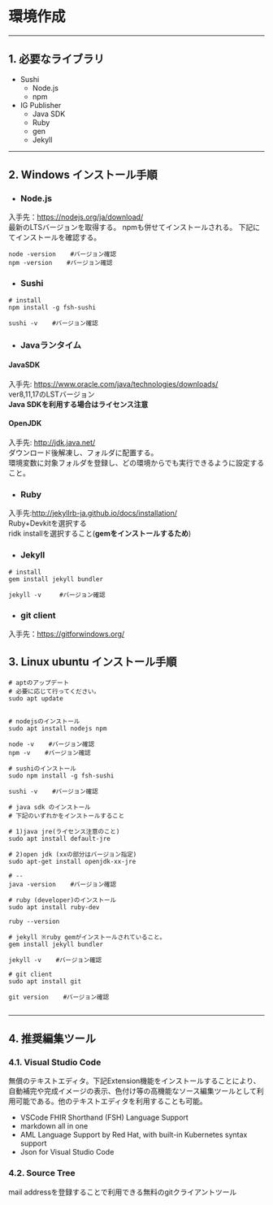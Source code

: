 # 環境作成

---
## 1. 必要なライブラリ
* Sushi
  * Node.js
  * npm
* IG Publisher
  * Java SDK
  * Ruby
  * gen
  * Jekyll

---
## 2. Windows インストール手順
* ### Node.js

入手先：https://nodejs.org/ja/download/ <br/>
最新のLTSバージョンを取得する。
npmも併せてインストールされる。
下記にてインストールを確認する。

```
node -version    #バージョン確認
npm -version    #バージョン確認

```
* ### Sushi

```
# install
npm install -g fsh-sushi

sushi -v    #バージョン確認
```

* ### Javaランタイム
#### JavaSDK
入手先: https://www.oracle.com/java/technologies/downloads/<br/>
ver8,11,17のLSTバージョン<br/>
**Java SDKを利用する場合はライセンス注意**
#### OpenJDK
入手先: http://jdk.java.net/<br/>
ダウンロード後解凍し、フォルダに配置する。<br/>
環境変数に対象フォルダを登録し、どの環境からでも実行できるように設定すること。

* ### Ruby
入手先:http://jekyllrb-ja.github.io/docs/installation/<br/>
 Ruby+Devkitを選択する</br>
ridk installを選択すること(**gemをインストールするため**)

* ### Jekyll
```
# install
gem install jekyll bundler

jekyll -v     #バージョン確認
```

* ### git client
入手先：https://gitforwindows.org/<br/>


## 3. Linux ubuntu インストール手順

```
# aptのアップデート
# 必要に応じて行ってください。
sudo apt update


# nodejsのインストール
sudo apt install nodejs npm

node -v    #バージョン確認
npm -v    #バージョン確認

# sushiのインストール
sudo npm install -g fsh-sushi

sushi -v    #バージョン確認

# java sdk のインストール
# 下記のいずれかをインストールすること

# 1)java jre(ライセンス注意のこと)
sudo apt install default-jre

# 2)open jdk (xxの部分はバージョン指定)
sudo apt-get install openjdk-xx-jre

# --
java -version    #バージョン確認

# ruby (developer)のインストール
sudo apt install ruby-dev

ruby --version

# jekyll ※ruby gemがインストールされていること。
gem install jekyll bundler

jekyll -v    #バージョン確認

# git client
sudo apt install git

git version    #バージョン確認


```

---
## 4. 推奨編集ツール

### 4.1. Visual Studio Code
無償のテキストエディタ。下記Extension機能をインストールすることにより、自動補完や完成イメージの表示、色付け等の高機能なソース編集ツールとして利用可能である。他のテキストエディタを利用することも可能。

* VSCode FHIR Shorthand (FSH) Language Support
* markdown all in one
* AML Language Support by Red Hat, with built-in Kubernetes syntax support
* Json for Visual Studio Code


### 4.2. Source Tree
mail addressを登録することで利用できる無料のgitクライアントツール<br/>

